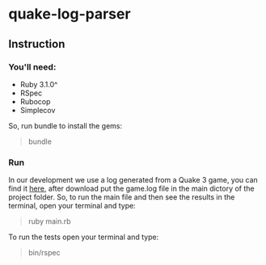 # quake-log-parser
## Instruction
### You'll need: 
 - Ruby 3.1.0^
 - RSpec
 - Rubocop
 - Simplecov

 So, run bundle to install the gems:
>bundle
 
### Run
In our development we use a log generated from a Quake 3 game, you can find it [here](https://gist.github.com/fabiosammy/ba973184e82e930043df8d4aa002bde4), after download put the game.log file in the main dictory of the project folder.
So, to run the main file and then see the results in the terminal, open your terminal and type:
>ruby main.rb

To run the tests open your terminal and type: 
>bin/rspec

